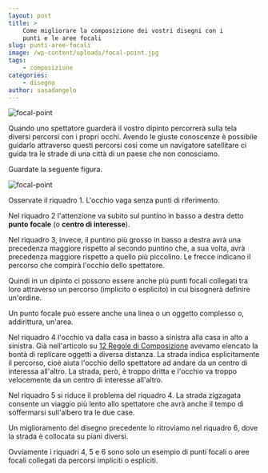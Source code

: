 ```yaml
---
layout: post
title: >
    Come migliorare la composizione dei vostri disegni con i
    punti e le aree focali
slug: punti-aree-focali
image: /wp-content/uploads/focal-point.jpg
tags:
    - composizione
categories:
    - disegno
author: sasadangelo
---
```


![focal-point](https://www.disegnoepittura.it/wp-content/uploads/focal-point.jpg "focal-point")

Quando uno spettatore guarderà il vostro dipinto percorrerà sulla tela diversi percorsi con i propri occhi. Avendo le giuste conoscenze è possibile guidarlo attraverso questi percorsi così come un navigatore satellitare ci guida tra le strade di una città di un paese che non conosciamo.

Guardate la seguente figura.

![focal-point](https://www.disegnoepittura.it/wp-content/uploads/focal-point.jpg "focal-point")

Osservate il riquadro 1. L'occhio vaga senza punti di riferimento.

Nel riquadro 2 l'attenzione va subito sul puntino in basso a destra detto **punto focale** (o **centro di interesse**).

Nel riquadro 3, invece, il puntino più grosso in basso a destra avrà una precedenza maggiore rispetto al secondo puntino che, a sua volta, avrà precedenza maggiore rispetto a quello più piccolino. Le frecce indicano il percorso che compirà l'occhio dello spettatore.

Quindi in un dipinto ci possono essere anche più punti focali collegati tra loro attraverso un percorso (implicito o esplicito) in cui bisognerà definire un'ordine.

Un punto focale può essere anche una linea o un oggetto complesso o, addirittura, un'area.

Nel riquadro 4 l'occhio va dalla casa in basso a sinistra alla casa in alto a sinistra. Già nell'articolo su [12 Regole di Composizione](https://www.disegnoepittura.it/12-regole-composizione/) avevamo elencato la bontà di replicare oggetti a diversa distanza. La strada indica esplicitamente il percorso, cioè aiuta l'occhio dello spettatore ad andare da un centro di interessa all'altro. La strada, però, è troppo dritta e l'occhio va troppo velocemente da un centro di interesse all'altro.

Nel riquadro 5 si riduce il problema del riquadro 4. La strada zigzagata consente un viaggio più lento allo spettatore che avrà anche il tempo di soffermarsi sull'albero tra le due case.

Un miglioramento del disegno precedente lo ritroviamo nel riquadro 6, dove la strada è collocata su piani diversi.

Ovviamente i riquadri 4, 5 e 6 sono solo un esempio di punti focali o aree focali collegati da percorsi impliciti o espliciti.
